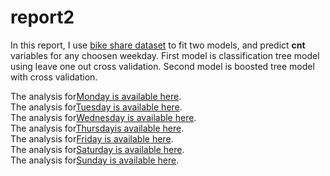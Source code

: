 # report2

In this report, I use [bike share dataset](https://archive.ics.uci.edu/ml/datasets/Bike+Sharing+Dataset) to fit two models, and predict **cnt** variables for any choosen weekday.
First model is classification tree model using leave one out cross validation. Second model is boosted tree model with cross validation. 


The analysis for[Monday is available here](1.md).  
The analysis for[Tuesday is available here](2.md).  
The analysis for[Wednesday is available here](3.md).  
The analysis for[Thursdayis available here](4.md).  
The analysis for[Friday is available here](5.md).  
The analysis for[Saturday is available here](6.md).  
The analysis for[Sunday is available here](0.md).  


